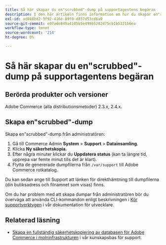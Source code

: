 ```yaml
---
title: Så här skapar du en"scrubbed"-dump på supportagentens begäran
description: I den här artikeln finns information om hur du skapar en"rensad" dump (säkerhetskopia) av din databas och kod från Adobe Commerce Admin när du ombeds att tillhandahålla en sådan av en Adobe Commerce supportagent. Den här dumpen exkluderar dina mediefiler för att snabba upp processen och resultera i en mycket mindre fil. Alla känsliga data hashas när databassäkerhetskopieringen görs.
exl-id: ad088bd2-3f92-416e-89f0-d037d53cd6a9
source-git-commit: e07ade849a4105b5e499b5282d75cb1b5321b6ea
workflow-type: tm+mt
source-wordcount: '214'
ht-degree: 0%

---
```


# Så här skapar du en&quot;scrubbed&quot;-dump på supportagentens begäran


## Berörda produkter och versioner

Adobe Commerce (alla distributionsmetoder) 2.3.x, 2.4.x.

## Skapa en&quot;scrubbed&quot;-dump

Skapa en&quot;scrubbed&quot;-dump från administratören:

1. Gå till Commerce Admin **System** > **Support** > **Datainsamling**.
1. Klicka **Ny säkerhetskopia**.
1. Efter några minuter klickar du **Uppdatera status** (kan ta längre tid, upprepa var femte minut tills det är klart).
1. Flytta de genererade dumpfilerna från `/var/support` till Adobe Commerce rotkatalog.

Du kan sedan ange till Support att länken för direkthämtning till dumpfilerna (din butiksadress och filnamnet som visas) finns.

Om du har problem med att skapa dumpar från administratören bör du överväga att använda CLI-kommandon enligt beskrivningen i [Kör supportverktygen](https://devdocs.magento.com/guides/v2.4/config-guide/cli/config-cli-subcommands-spt-util.html) i vår dokumentation för utvecklare.

## Relaterad läsning

* [Skapa en fullständig säkerhetskopiering av databasen för Adobe Commerce i molninfrastrukturen](/help/how-to/general/create-database-dump-on-cloud.md) i vår kunskapsbas för support.
